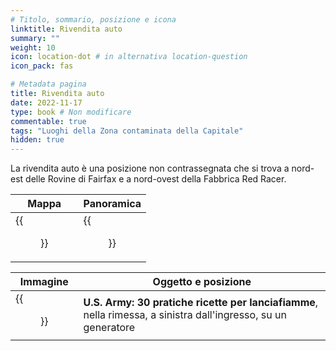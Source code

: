 ```yaml
---
# Titolo, sommario, posizione e icona
linktitle: Rivendita auto
summary: ""
weight: 10
icon: location-dot # in alternativa location-question
icon_pack: fas

# Metadata pagina
title: Rivendita auto
date: 2022-11-17
type: book # Non modificare
commentable: true
tags: "Luoghi della Zona contaminata della Capitale"
hidden: true
---
```




La rivendita auto è una posizione non contrassegnata che si trova a nord-est delle Rovine di Fairfax e a nord-ovest della Fabbrica Red Racer. 

| Mappa                                      | Panoramica                             |
| ------------------------------------------ | -------------------------------------- |
| {{<figure src="fo3/Car_Dealership_loc.webp">}} | {{<figure src="fo3/Car_Dealership.webp">}} |

| Immagine                                           | Oggetto e posizione                                                                                            |
| -------------------------------------------------- | -------------------------------------------------------------------------------------------------------------- |
| {{<figure src="fo3/US_Army_HFR_car_dealership.webp">}} | **U.S. Army: 30 pratiche ricette per lanciafiamme**, nella rimessa, a sinistra dall'ingresso, su un generatore |


